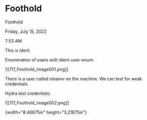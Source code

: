 # Foothold

Foothold

Friday, July 15, 2022

7:53 AM

This is ident.

&#x20;

Enumeration of users with ident-user-enum:

!\[\[117\_Foothold\_image001.png]]

&#x20;

There is a user called eleanor on the machine. We can test for weak credentials.

&#x20;

Hydra test credentials:

!\[\[117\_Foothold\_image002.png]]

&#x20;

{width="8.46875in" height="3.21875in"}

&#x20;

&#x20;
